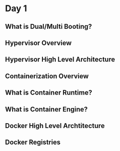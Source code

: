 # Day 1

## What is Dual/Multi Booting?

## Hypervisor Overview

## Hypervisor High Level Architecture

## Containerization Overview

## What is Container Runtime?

## What is Container Engine?

## Docker High Level Archtitecture

## Docker Registries
